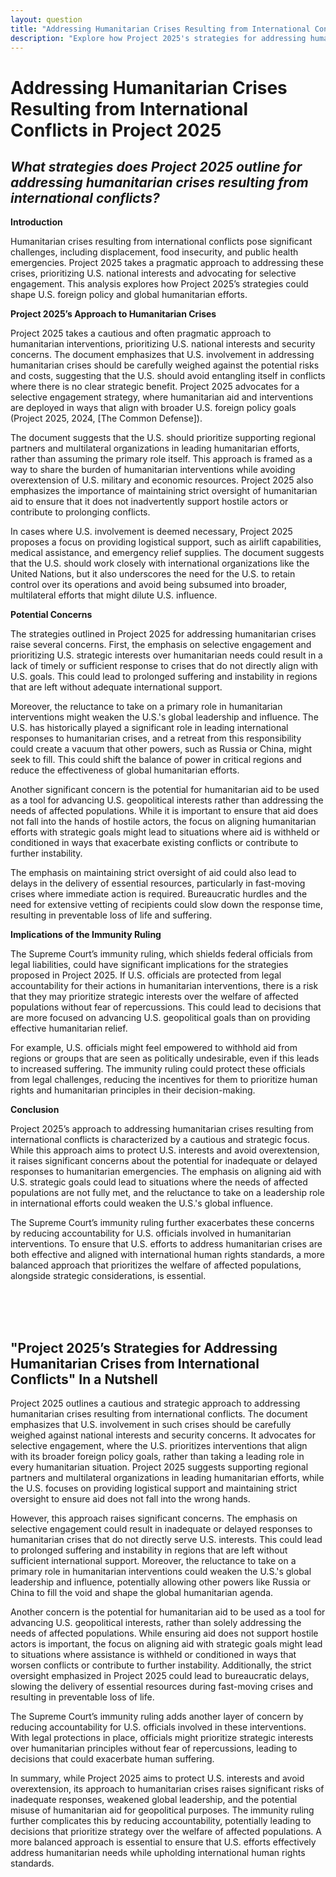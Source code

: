 ```yaml
---
layout: question
title: "Addressing Humanitarian Crises Resulting from International Conflicts in Project 2025"
description: "Explore how Project 2025's strategies for addressing humanitarian crises from international conflicts could impact global stability and U.S. foreign policy."
---
```


# Addressing Humanitarian Crises Resulting from International Conflicts in Project 2025

## *What strategies does Project 2025 outline for addressing humanitarian crises resulting from international conflicts?*

**Introduction**

Humanitarian crises resulting from international conflicts pose significant challenges, including displacement, food insecurity, and public health emergencies. Project 2025 takes a pragmatic approach to addressing these crises, prioritizing U.S. national interests and advocating for selective engagement. This analysis explores how Project 2025’s strategies could shape U.S. foreign policy and global humanitarian efforts.

**Project 2025’s Approach to Humanitarian Crises**

Project 2025 takes a cautious and often pragmatic approach to humanitarian interventions, prioritizing U.S. national interests and security concerns. The document emphasizes that U.S. involvement in addressing humanitarian crises should be carefully weighed against the potential risks and costs, suggesting that the U.S. should avoid entangling itself in conflicts where there is no clear strategic benefit. Project 2025 advocates for a selective engagement strategy, where humanitarian aid and interventions are deployed in ways that align with broader U.S. foreign policy goals (Project 2025, 2024, [The Common Defense]).

The document suggests that the U.S. should prioritize supporting regional partners and multilateral organizations in leading humanitarian efforts, rather than assuming the primary role itself. This approach is framed as a way to share the burden of humanitarian interventions while avoiding overextension of U.S. military and economic resources. Project 2025 also emphasizes the importance of maintaining strict oversight of humanitarian aid to ensure that it does not inadvertently support hostile actors or contribute to prolonging conflicts.

In cases where U.S. involvement is deemed necessary, Project 2025 proposes a focus on providing logistical support, such as airlift capabilities, medical assistance, and emergency relief supplies. The document suggests that the U.S. should work closely with international organizations like the United Nations, but it also underscores the need for the U.S. to retain control over its operations and avoid being subsumed into broader, multilateral efforts that might dilute U.S. influence.

**Potential Concerns**

The strategies outlined in Project 2025 for addressing humanitarian crises raise several concerns. First, the emphasis on selective engagement and prioritizing U.S. strategic interests over humanitarian needs could result in a lack of timely or sufficient response to crises that do not directly align with U.S. goals. This could lead to prolonged suffering and instability in regions that are left without adequate international support.

Moreover, the reluctance to take on a primary role in humanitarian interventions might weaken the U.S.'s global leadership and influence. The U.S. has historically played a significant role in leading international responses to humanitarian crises, and a retreat from this responsibility could create a vacuum that other powers, such as Russia or China, might seek to fill. This could shift the balance of power in critical regions and reduce the effectiveness of global humanitarian efforts.

Another significant concern is the potential for humanitarian aid to be used as a tool for advancing U.S. geopolitical interests rather than addressing the needs of affected populations. While it is important to ensure that aid does not fall into the hands of hostile actors, the focus on aligning humanitarian efforts with strategic goals might lead to situations where aid is withheld or conditioned in ways that exacerbate existing conflicts or contribute to further instability.

The emphasis on maintaining strict oversight of aid could also lead to delays in the delivery of essential resources, particularly in fast-moving crises where immediate action is required. Bureaucratic hurdles and the need for extensive vetting of recipients could slow down the response time, resulting in preventable loss of life and suffering.

**Implications of the Immunity Ruling**

The Supreme Court’s immunity ruling, which shields federal officials from legal liabilities, could have significant implications for the strategies proposed in Project 2025. If U.S. officials are protected from legal accountability for their actions in humanitarian interventions, there is a risk that they may prioritize strategic interests over the welfare of affected populations without fear of repercussions. This could lead to decisions that are more focused on advancing U.S. geopolitical goals than on providing effective humanitarian relief.

For example, U.S. officials might feel empowered to withhold aid from regions or groups that are seen as politically undesirable, even if this leads to increased suffering. The immunity ruling could protect these officials from legal challenges, reducing the incentives for them to prioritize human rights and humanitarian principles in their decision-making.

**Conclusion**

Project 2025’s approach to addressing humanitarian crises resulting from international conflicts is characterized by a cautious and strategic focus. While this approach aims to protect U.S. interests and avoid overextension, it raises significant concerns about the potential for inadequate or delayed responses to humanitarian emergencies. The emphasis on aligning aid with U.S. strategic goals could lead to situations where the needs of affected populations are not fully met, and the reluctance to take on a leadership role in international efforts could weaken the U.S.'s global influence.

The Supreme Court’s immunity ruling further exacerbates these concerns by reducing accountability for U.S. officials involved in humanitarian interventions. To ensure that U.S. efforts to address humanitarian crises are both effective and aligned with international human rights standards, a more balanced approach that prioritizes the welfare of affected populations, alongside strategic considerations, is essential.

<br><br><br>

## <span id="nutshell">"Project 2025’s Strategies for Addressing Humanitarian Crises from International Conflicts" In a Nutshell</span>

Project 2025 outlines a cautious and strategic approach to addressing humanitarian crises resulting from international conflicts. The document emphasizes that U.S. involvement in such crises should be carefully weighed against national interests and security concerns. It advocates for selective engagement, where the U.S. prioritizes interventions that align with its broader foreign policy goals, rather than taking a leading role in every humanitarian situation. Project 2025 suggests supporting regional partners and multilateral organizations in leading humanitarian efforts, while the U.S. focuses on providing logistical support and maintaining strict oversight to ensure aid does not fall into the wrong hands.

However, this approach raises significant concerns. The emphasis on selective engagement could result in inadequate or delayed responses to humanitarian crises that do not directly serve U.S. interests. This could lead to prolonged suffering and instability in regions that are left without sufficient international support. Moreover, the reluctance to take on a primary role in humanitarian interventions could weaken the U.S.'s global leadership and influence, potentially allowing other powers like Russia or China to fill the void and shape the global humanitarian agenda.

Another concern is the potential for humanitarian aid to be used as a tool for advancing U.S. geopolitical interests, rather than solely addressing the needs of affected populations. While ensuring aid does not support hostile actors is important, the focus on aligning aid with strategic goals might lead to situations where assistance is withheld or conditioned in ways that worsen conflicts or contribute to further instability. Additionally, the strict oversight emphasized in Project 2025 could lead to bureaucratic delays, slowing the delivery of essential resources during fast-moving crises and resulting in preventable loss of life.

The Supreme Court’s immunity ruling adds another layer of concern by reducing accountability for U.S. officials involved in these interventions. With legal protections in place, officials might prioritize strategic interests over humanitarian principles without fear of repercussions, leading to decisions that could exacerbate human suffering.

In summary, while Project 2025 aims to protect U.S. interests and avoid overextension, its approach to humanitarian crises raises significant risks of inadequate responses, weakened global leadership, and the potential misuse of humanitarian aid for geopolitical purposes. The immunity ruling further complicates this by reducing accountability, potentially leading to decisions that prioritize strategy over the welfare of affected populations. A more balanced approach is essential to ensure that U.S. efforts effectively address humanitarian needs while upholding international human rights standards.
